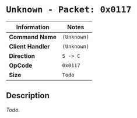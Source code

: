 # `Unknown - Packet: 0x0117`

| Information               | Notes |
|---                        |---    |
| **Command Name**          | `(Unknown)` |
| **Client Handler**        | `(Unknown)` |
| **Direction**             | `S -> C` |
| **OpCode**                | `0x0117` |
| **Size**                  | `Todo` |

## Description

_Todo._
